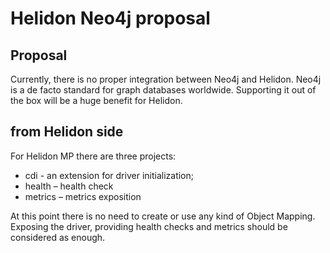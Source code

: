 # Helidon Neo4j proposal

## Proposal

Currently, there is no proper integration between Neo4j and Helidon.
Neo4j is a de facto standard for graph databases worldwide. Supporting it out of the box will be a huge benefit for Helidon.

## from Helidon side

For Helidon MP there are three projects:
* cdi - an extension for driver initialization;
* health – health check
* metrics – metrics exposition  

At this point there is no need to create or use any kind of Object Mapping. Exposing the driver, providing health checks 
and metrics should be considered as enough. 